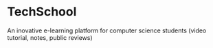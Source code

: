 # TechSchool
An  inovative e-learning platform for computer science students (video tutorial, notes, public reviews)
